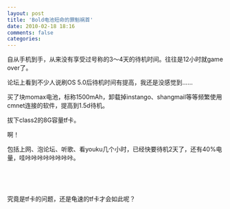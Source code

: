 ```yaml
---
layout: post
title: 'Bold电池短命的罪魁祸首'
date: 2010-02-18 18:16
comments: false
categories: 
---
```

    

自从手机到手，从来没有享受过号称的3～4天的待机时间。往往是12小时就game over了。

论坛上看到不少人说刷OS 5.0后待机时间有提高，我还是没感觉到……

买了块momax电池，标称1500mAh，卸载掉instango、shangmail等等频繁使用cmnet连接的软件，提高到1.5d待机。

拔下class2的8G容量tf卡。

啊！

包括上网、泡论坛、听歌、看youku几个小时，已经快要待机2天了，还有40%电量，哇咔咔咔咔咔咔咔咔。

 

 

究竟是tf卡的问题，还是龟速的tf卡才会如此呢？
